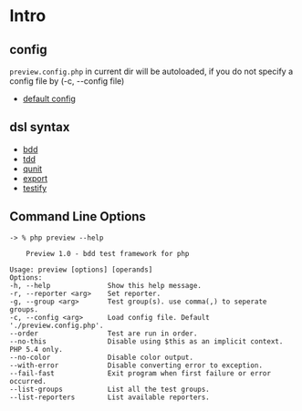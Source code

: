 # Intro

## config

`preview.config.php` in current dir will be autoloaded, if you do not
specify a config file by (-c, --config file)

- [default config](./preview.config.php)

## dsl syntax

- [bdd](./bdd)
- [tdd](./tdd)
- [qunit](./qunit)
- [export](./export)
- [testify](./testify)


## Command Line Options

```
-> % php preview --help

    Preview 1.0 - bdd test framework for php

Usage: preview [options] [operands]
Options:
-h, --help              Show this help message.
-r, --reporter <arg>    Set reporter.
-g, --group <arg>       Test group(s). use comma(,) to seperate groups.
-c, --config <arg>      Load config file. Default './preview.config.php'.
--order                 Test are run in order.
--no-this               Disable using $this as an implicit context. PHP 5.4 only.
--no-color              Disable color output.
--with-error            Disable converting error to exception.
--fail-fast             Exit program when first failure or error occurred.
--list-groups           List all the test groups.
--list-reporters        List available reporters.
```
